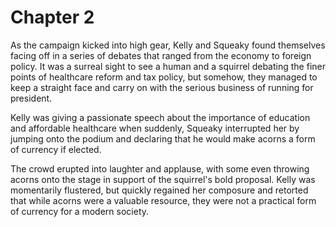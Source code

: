 # Chapter 2


As the campaign kicked into high gear, Kelly and Squeaky found themselves facing off in a series of debates that ranged from the economy to foreign policy. It was a surreal sight to see a human and a squirrel debating the finer points of healthcare reform and tax policy, but somehow, they managed to keep a straight face and carry on with the serious business of running for president.

 Kelly was giving a passionate speech about the importance of education and affordable healthcare when suddenly, Squeaky interrupted her by jumping onto the podium and declaring that he would make acorns a form of currency if elected.

The crowd erupted into laughter and applause, with some even throwing acorns onto the stage in support of the squirrel's bold proposal. Kelly was momentarily flustered, but quickly regained her composure and retorted that while acorns were a valuable resource, they were not a practical form of currency for a modern society.
